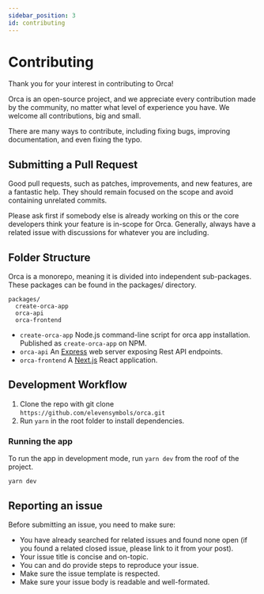 ```yaml
---
sidebar_position: 3
id: contributing
---
```


# Contributing

Thank you for your interest in contributing to Orca!

Orca is an open-source project, and we appreciate every contribution made by the community, no matter what level of experience you have. We welcome all contributions, big and small.

There are many ways to contribute, including fixing bugs, improving documentation, and even fixing the typo.

## Submitting a Pull Request

Good pull requests, such as patches, improvements, and new features, are a fantastic help. They should remain focused on the scope and avoid containing unrelated commits.

Please ask first if somebody else is already working on this or the core developers think your feature is in-scope for Orca. Generally, always have a related issue with discussions for whatever you are including.

## Folder Structure

Orca is a monorepo, meaning it is divided into independent sub-packages.
These packages can be found in the packages/ directory.

```
packages/
  create-orca-app
  orca-api
  orca-frontend
```

- `create-orca-app` Node.js command-line script for orca app installation. Published as `create-orca-app` on NPM.
- `orca-api` An [Express](https://expressjs.com/) web server exposing Rest API endpoints.
- `orca-frontend` A [Next.js](https://nextjs.org/) React application.

## Development Workflow

1. Clone the repo with git clone `https://github.com/elevensymbols/orca.git`
2. Run `yarn` in the root folder to install dependencies.

### Running the app

To run the app in development mode, run `yarn dev` from the roof of the project.

```
yarn dev
```

## Reporting an issue

Before submitting an issue, you need to make sure:

- You have already searched for related issues and found none open (if you found a related closed issue, please link to it from your post).
- Your issue title is concise and on-topic.
- You can and do provide steps to reproduce your issue.
- Make sure the issue template is respected.
- Make sure your issue body is readable and well-formated.
